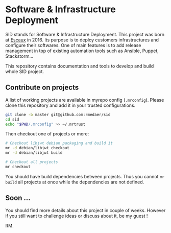 # Software & Infrastructure Deployment

SID stands for Software & Infrastructure Deployment.
This project was born at [Escaux](http://escaux.com/) in 2016.
Its purpose is to deploy customers infrastructures and configure their softwares.
One of main features is to add release management in top of existing automation
tools such as Ansible, Puppet, Stackstorm...

This repository contains documentation and tools to develop and build whole SID project.

## Contribute on projects

A list of working projects are available in myrepo config (`.mrconfig`).
Please clone this repository and add it in your trusted configurations.

```sh
git clone -b master git@github.com:rmedaer/sid
cd sid
echo "$PWD/.mrconfig" >> ~/.mrtrust
```

Then checkout one of projects or more:

```sh
# Checkout libjwt debian packaging and build it
mr -d debian/libjwt checkout
mr -d debian/libjwt build

# Checkout all projects
mr checkout
```

You should have build dependencies between projects. Thus you cannot `mr build`
all projects at once while the dependencies are not defined.

## Soon ...

You should find more details about this project in couple of weeks.
However if you still want to challenge ideas or discuss about it, be my guest !

RM.
